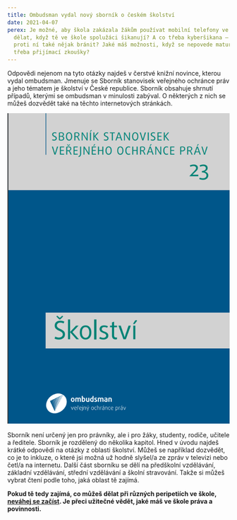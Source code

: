 ```yaml
---
title: Ombudsman vydal nový sborník o českém školství
date: 2021-04-07
perex: Je možné, aby škola zakázala žákům používat mobilní telefony ve škole? Co
  dělat, když tě ve škole spolužáci šikanují? A co třeba kyberšikana – dá se
  proti ní také nějak bránit? Jaké máš možnosti, když se nepovede maturita nebo
  třeba přijímací zkoušky?
---
```

Odpovědi nejenom na tyto otázky najdeš v čerstvé knižní novince, kterou vydal ombudsman. Jmenuje se Sborník stanovisek veřejného ochránce práv a jeho tématem je školství v České republice. Sborník obsahuje shrnutí případů, kterými se ombudsman v minulosti zabýval. O některých z nich se můžeš dozvědět také na těchto internetových stránkách.

![Sborník Školství](skolstvi_sbornik.png "Titulní strana sborníku Školství")

Sborník není určený jen pro právníky, ale i pro žáky, studenty, rodiče, učitele a ředitele. Sborník je rozdělený do několika kapitol. Hned v úvodu najdeš krátké odpovědi na otázky z oblasti školství. Můžeš se například dozvědět, co je to inkluze, o které jsi možná už hodně slyšel/a ze zpráv v televizi nebo četl/a na internetu. Další část sborníku se dělí na předškolní vzdělávání, základní vzdělávání, střední vzdělávání a školní stravování. Takže si můžeš vybrat čtení podle toho, jaká oblast tě zajímá.

**Pokud tě tedy zajímá, co můžeš dělat při různých peripetiích ve škole, [neváhej se začíst](https://www.ochrance.cz/vystupy/publikace/stanoviska/Sbornik_Skolstvi.pdf). Je přeci užitečné vědět, jaké máš ve škole práva a povinnosti.**